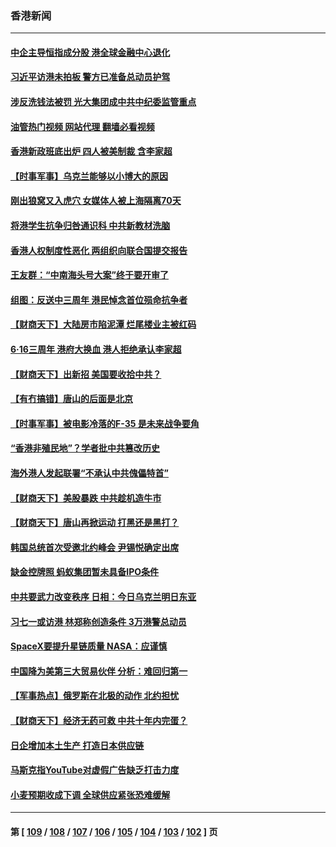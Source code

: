 ### 香港新闻
---
#### [中企主导恒指成分股 港全球金融中心退化](../../pages/ncid1349362/n13763111.md?06210445) 
#### [习近平访港未拍板 警方已准备总动员护驾](../../pages/ncid1349362/n13763095.md?06210445) 
#### [涉反洗钱法被罚 光大集团成中共中纪委监管重点](../../pages/ncid1349362/n13762920.md?06210445) 
#### [油管热门视频 网站代理 翻墙必看视频](http://209.222.30.114:81/youtube.html?06210445)
#### [香港新政班底出炉 四人被美制裁 含李家超](../../pages/ncid1349362/n13762905.md?06210445) 
#### [【时事军事】乌克兰能够以小博大的原因](../../pages/ncid1349362/n13762837.md?06210445) 
#### [刚出狼窝又入虎穴 女媒体人被上海隔离70天](../../pages/ncid1349362/n13762308.md?06210445) 
#### [将港学生抗争归咎通识科 中共新教材洗脑](../../pages/ncid1349362/n13762382.md?06210445) 
#### [香港人权制度性恶化 两组织向联合国提交报告](../../pages/ncid1349362/n13762176.md?06210445) 
#### [王友群：“中南海头号大案”终于要开审了](../../pages/ncid1349362/n13761877.md?06210445) 
#### [组图：反送中三周年 港民悼念首位殒命抗争者](../../pages/ncid1349362/n13761626.md?06210445) 
#### [【财商天下】大陆房市陷泥潭 烂尾楼业主被红码](../../pages/ncid1349362/n13761890.md?06210445) 
#### [6‧16三周年 港府大换血 港人拒绝承认李家超](../../pages/ncid1349362/n13761847.md?06210445) 
#### [【财商天下】出新招 美国要收拾中共？](../../pages/ncid1349362/n13761125.md?06210445) 
#### [【有冇搞错】唐山的后面是北京](../../pages/ncid1349362/n13760394.md?06210445) 
#### [【时事军事】被电影冷落的F-35 是未来战争要角](../../pages/ncid1349362/n13760325.md?06210445) 
#### [“香港非殖民地”？学者批中共篡改历史](../../pages/ncid1349362/n13760789.md?06210445) 
#### [海外港人发起联署“不承认中共傀儡特首”](../../pages/ncid1349362/n13760639.md?06210445) 
#### [【财商天下】美股暴跌 中共趁机造牛市](../../pages/ncid1349362/n13760341.md?06210445) 
#### [【财商天下】唐山再掀运动 打黑还是黑打？](../../pages/ncid1349362/n13759619.md?06210445) 
#### [韩国总统首次受邀北约峰会 尹锡悦确定出席](../../pages/ncid1349362/n13759570.md?06210445) 
#### [缺金控牌照 蚂蚁集团暂未具备IPO条件](../../pages/ncid1349362/n13759566.md?06210445) 
#### [中共要武力改变秩序 日相：今日乌克兰明日东亚](../../pages/ncid1349362/n13759553.md?06210445) 
#### [习七一或访港 林郑称创造条件 3万港警总动员](../../pages/ncid1349362/n13759375.md?06210445) 
#### [SpaceX要提升星链质量 NASA：应谨慎](../../pages/ncid1349362/n13759543.md?06210445) 
#### [中国降为美第三大贸易伙伴 分析：难回归第一](../../pages/ncid1349362/n13759515.md?06210445) 
#### [【军事热点】俄罗斯在北极的动作 北约担忧](../../pages/ncid1349362/n13759124.md?06210445) 
#### [【财商天下】经济无药可救 中共十年内完蛋？](../../pages/ncid1349362/n13758975.md?06210445) 
#### [日企增加本土生产 打造日本供应链](../../pages/ncid1349362/n13758933.md?06210445) 
#### [马斯克指YouTube对虚假广告缺乏打击力度](../../pages/ncid1349362/n13758916.md?06210445) 
#### [小麦预期收成下调 全球供应紧张恐难缓解](../../pages/ncid1349362/n13758908.md?06210445) 

---
#### 第 [ [109](./109.md?06210445) / [108](./108.md?06210445) / [107](./107.md?06210445) / [106](./106.md?06210445) / [105](./105.md?06210445) / [104](./104.md?06210445) / [103](./103.md?06210445) / [102](./102.md?06210445) ] 页
